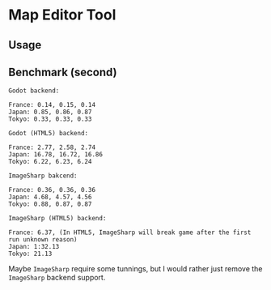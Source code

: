 # Map Editor Tool

## Usage

## Benchmark (second)

```
Godot backend:

France: 0.14, 0.15, 0.14
Japan: 0.85, 0.86, 0.87
Tokyo: 0.33, 0.33, 0.33

Godot (HTML5) backend:

France: 2.77, 2.58, 2.74
Japan: 16.78, 16.72, 16.86
Tokyo: 6.22, 6.23, 6.24

ImageSharp bakcend:

France: 0.36, 0.36, 0.36
Japan: 4.68, 4.57, 4.56
Tokyo: 0.88, 0.87, 0.87

ImageSharp (HTML5) backend:

France: 6.37, (In HTML5, ImageSharp will break game after the first run unknown reason)
Japan: 1:32.13
Tokyo: 21.13
```

Maybe `ImageSharp` require some tunnings, but I would rather just remove the `ImageSharp` backend support.
